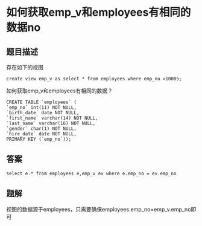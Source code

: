 # 如何获取emp_v和employees有相同的数据no

## 题目描述

存在如下的视图

```mysql
create view emp_v as select * from employees where emp_no >10005;
```


如何获取emp_v和employees有相同的数据？

```mysql
CREATE TABLE `employees` (
`emp_no` int(11) NOT NULL,
`birth_date` date NOT NULL,
`first_name` varchar(14) NOT NULL,
`last_name` varchar(16) NOT NULL,
`gender` char(1) NOT NULL,
`hire_date` date NOT NULL,
PRIMARY KEY (`emp_no`));
```

## 答案

```mysql
select e.* from employees e,emp_v ev where e.emp_no = ev.emp_no
```

## 题解

视图的数据源于employees，只需要确保employees.emp_no=emp_v.emp_no即可